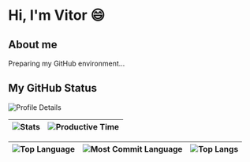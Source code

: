 # Hi, I'm Vitor 😄

## About me

Preparing my GitHub environment...

## My GitHub Status

![Profile Details](http://github-profile-summary-cards.vercel.app/api/cards/profile-details?username=vitoraguiardf&theme=vue)

| ![Stats](http://github-profile-summary-cards.vercel.app/api/cards/stats?username=vitoraguiardf&theme=vue) | ![Productive Time](http://github-profile-summary-cards.vercel.app/api/cards/productive-time?username=vitoraguiardf&theme=vue&utcOffset=3) |
| :-: | :-: |

| ![Top Language](http://github-profile-summary-cards.vercel.app/api/cards/repos-per-language?username=vitoraguiardf&theme=vue) | ![Most Commit Language](http://github-profile-summary-cards.vercel.app/api/cards/most-commit-language?username=vitoraguiardf&theme=vue) | ![Top Langs](https://github-readme-stats.vercel.app/api/top-langs/?username=vitoraguiardf&theme=vue&langs_count=3) |
| :-: | :-: | :-: |
